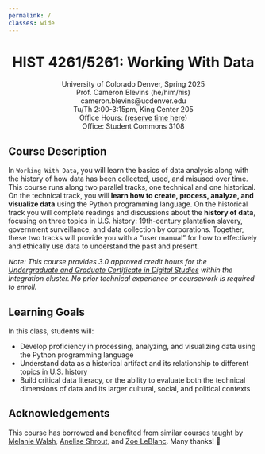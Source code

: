```yaml
---
permalink: /
classes: wide
---
```


<div style="text-align: center">
<p>
<h1>HIST 4261/5261: Working With Data</h1></p>
<p>
University of Colorado Denver, Spring 2025<br>
Prof. Cameron Blevins (he/him/his)<br>
cameron.blevins@ucdenver.edu<br>
Tu/Th 2:00-3:15pm, King Center 205<br>
Office Hours: (<a href="">reserve time here</a>)<br>
Office: Student Commons 3108<br>
</p>
</div>

## Course Description

In `Working With Data`, you will learn the basics of data analysis along with the history of how data has been collected, used, and misused over time. This course runs along two parallel tracks, one technical and one historical. On the technical track, you will **learn how to create, process, analyze, and visualize data** using the Python programming language. On the historical track you will complete readings and discussions about the **history of data**, focusing on three topics in U.S. history: 19th-century plantation slavery, government surveillance, and data collection by corporations. Together, these two tracks will provide you with a “user manual” for how to effectively and ethically use data to understand the past and present.

_Note: This course provides 3.0 approved credit hours for the [Undergraduate and Graduate Certificate in Digital Studies](https://clas.ucdenver.edu/digital-studies-certificates/) within the Integration cluster. No prior technical experience or coursework is required to enroll._

## Learning Goals

In this class, students will:

- Develop proficiency in processing, analyzing, and visualizing data using the Python programming language
- Understand data as a historical artifact and its relationship to different topics in U.S. history
- Build critical data literacy, or the ability to evaluate both the technical dimensions of data and its larger cultural, social, and political contexts

## Acknowledgements

This course has borrowed and benefited from similar courses taught by [Melanie Walsh](https://melaniewalsh.org/), [Anelise Shrout](http://www.anelisehshrout.com/), and [Zoe LeBlanc](https://zoeleblanc.com/). Many thanks! 🙏
